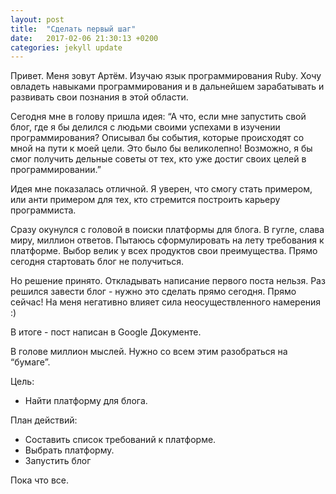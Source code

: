 ```yaml
---
layout: post
title:  "Сделать первый шаг"
date:   2017-02-06 21:30:13 +0200
categories: jekyll update
---
```

Привет. Меня зовут Артём. Изучаю язык программирования Ruby. Хочу овладеть навыками программирования и в дальнейшем зарабатывать и развивать свои познания в этой области.

Сегодня мне в голову пришла идея:
“А что, если мне запустить свой блог, где я бы делился с людьми своими успехами в изучении программирования? Описывал бы события, которые происходят со мной на пути к моей цели. Это было бы великолепно! Возможно, я бы смог получить дельные советы от тех, кто уже достиг своих целей в программировании.”

Идея мне показалась отличной. Я уверен, что смогу стать примером, или анти примером для тех, кто стремится построить карьеру программиста.

Сразу окунулся с головой в поиски платформы для блога. В гугле, слава миру, миллион ответов. Пытаюсь сформулировать на лету требования к платформе. Выбор велик у всех продуктов свои преимущества. Прямо сегодня стартовать блог не получиться. 

Но решение принято. Откладывать написание первого поста нельзя. Раз решился завести блог - нужно это сделать прямо сегодня. Прямо сейчас! На меня негативно влияет сила неосуществленного намерения :)

В итоге - пост написан в Google Документе.

В голове миллион мыслей. Нужно со всем этим разобраться на “бумаге”. 

Цель:
* Найти платформу для блога.

План действий:
* Составить список требований к платформе.
* Выбрать платформу.
* Запустить блог

Пока что все.
